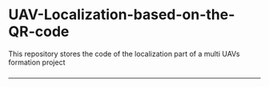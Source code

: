# UAV-Localization-based-on-the-QR-code
This repository stores the code of the localization part of a multi UAVs formation project
###
***
